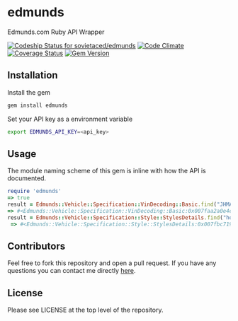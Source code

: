 # edmunds 
Edmunds.com Ruby API Wrapper 

[![Codeship Status for sovietaced/edmunds](https://codeship.io/projects/d03c61a0-a2bc-0132-516c-0e0102967270/status)](https://codeship.io/projects/65819)
[![Code Climate](https://codeclimate.com/github/Sovietaced/edmunds/badges/gpa.svg)](https://codeclimate.com/github/Sovietaced/edmunds)
[![Coverage Status](https://coveralls.io/repos/Sovietaced/edmunds/badge.svg?branch=master)](https://coveralls.io/r/Sovietaced/edmunds?branch=master)
[![Gem Version](https://badge.fury.io/rb/edmunds.svg)](http://badge.fury.io/rb/edmunds)
## Installation
Install the gem
```bash
gem install edmunds
```
Set your API key as a environment variable
```bash
export EDMUNDS_API_KEY=<api_key>
```

## Usage
The module naming scheme of this gem is inline with how the API is documented.
```ruby
require 'edmunds'
=> true
result = Edmunds::Vehicle::Specification::VinDecoding::Basic.find("JHMAP11461T005905")
=> #<Edmunds::Vehicle::Specification::VinDecoding::Basic:0x007faa2a0e4e40 @make="Honda", @model="S2000", @year=2001>
result = Edmunds::Vehicle::Specification::Style::StylesDetails.find("honda", "s2000", 2001)
 => #<Edmunds::Vehicle::Specification::Style::StylesDetails:0x007fbc719fd028 @count=1, @styles=[#<Edmunds::Vehicle::Specification::Style::Style:0x007fbc719fcf88 @id=100001280, @name="2dr Roadster (2.0L 4cyl 6M)", @trim="Base", @body="Convertible">]> 

```
## Contributors
Feel free to fork this repository and open a pull request. If you have any questions you can contact me directly [here](https://twitter.com/Sovietaced).

## License

Please see LICENSE at the top level of the repository.
